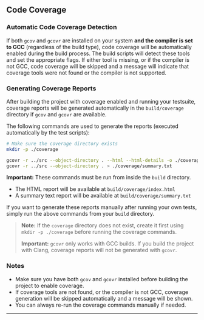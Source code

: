 ## Code Coverage

### Automatic Code Coverage Detection

If both `gcov` and `gcovr` are installed on your system **and the compiler is set to GCC** (regardless of the build type), code coverage will be automatically enabled during the build process. The build scripts will detect these tools and set the appropriate flags. If either tool is missing, or if the compiler is not GCC, code coverage will be skipped and a message will indicate that coverage tools were not found or the compiler is not supported.

### Generating Coverage Reports

After building the project with coverage enabled and running your testsuite, coverage reports will be generated automatically in the `build/coverage` directory if `gcov` and `gcovr` are available.

The following commands are used to generate the reports (executed automatically by the test scripts):

```sh
# Make sure the coverage directory exists
mkdir -p ./coverage

gcovr -r ../src --object-directory . --html --html-details -o ./coverage/index.html
gcovr -r ../src --object-directory . > ./coverage/summary.txt
```

**Important:**
These commands must be run from inside the `build` directory.

- The HTML report will be available at `build/coverage/index.html`
- A summary text report will be available at `build/coverage/summary.txt`

If you want to generate these reports manually after running your own tests, simply run the above commands from your `build` directory.

> **Note:** If the `coverage` directory does not exist, create it first using `mkdir -p ./coverage` before running the coverage commands.
>
> **Important:** `gcovr` only works with GCC builds. If you build the project with Clang, coverage reports will not be generated with `gcovr`.

### Notes

- Make sure you have both `gcov` and `gcovr` installed before building the project to enable coverage.
- If coverage tools are not found, or the compiler is not GCC, coverage generation will be skipped automatically and a message will be shown.
- You can always re-run the coverage commands manually if needed.

---
